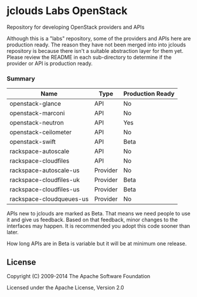 jclouds Labs OpenStack
======================

Repository for developing OpenStack providers and APIs

Although this is a "labs" repository, some of the providers and APIs here are production ready. The reason they have not been merged into into jclouds repository is because there isn't a suitable abstraction layer for them yet. Please review the README in each sub-directory to determine if the provider or API is production ready.

### Summary

| Name | Type | Production Ready |
|------|------|------------------|
| openstack-glance | API | No |
| openstack-marconi | API | No |
| openstack-neutron | API | Yes |
| openstack-ceilometer | API | No |
| openstack-swift | API | Beta |
| rackspace-autoscale | API | No |
| rackspace-cloudfiles | API | No |
| rackspace-autoscale-us | Provider | No |
| rackspace-cloudfiles-uk | Provider | Beta |
| rackspace-cloudfiles-us | Provider | Beta |
| rackspace-cloudqueues-us | Provider | No |

APIs new to jclouds are marked as Beta. That means we need people to use it and give us feedback. Based on that feedback, minor changes to the interfaces may happen. It is recommended you adopt this code sooner than later.

How long APIs are in Beta is variable but it will be at minimum one release.

License
-------
Copyright (C) 2009-2014 The Apache Software Foundation

Licensed under the Apache License, Version 2.0
